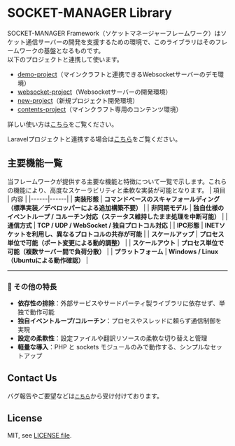 # SOCKET-MANAGER Library
SOCKET-MANAGER Framework（ソケットマネージャーフレームワーク）はソケット通信サーバーの開発を支援するための環境で、このライブラリはそのフレームワークの基盤となるものです。<br />
以下のプロジェクトと連携して使います。<br />

<ul>
    <li><a href="https://github.com/socket-manager/demo-project">demo-project</a>（マインクラフトと連携できるWebsocketサーバーのデモ環境）</li>
    <li><a href="https://github.com/socket-manager/websocket-project">websocket-project</a>（Websocketサーバーの開発環境）</li>
    <li><a href="https://github.com/socket-manager/new-project">new-project</a>（新規プロジェクト開発環境）</li>
    <li><a href="https://github.com/socket-manager/contents-project">contents-project</a>（マインクラフト専用のコンテンツ環境）</li>
</ul>

詳しい使い方は<a href="https://socket-manager.github.io/document/">こちら</a>をご覧ください。<br />

Laravelプロジェクトと連携する場合は<a href="https://socket-manager.github.io/document/laravel.html">こちら</a>をご覧ください。

## 主要機能一覧
当フレームワークが提供する主要な機能と特徴について一覧で示します。これらの機能により、高度なスケーラビリティと柔軟な実装が可能となります。
| 項目 | 内容 |
|------|------|
| **実装形態** | **コマンドベースのスキャフォールディング（標準実装／デベロッパーによる追加構築不要）** |
| **非同期モデル** | **独自仕様のイベントループ / コルーチン対応（ステータス維持したまま処理を中断可能）** |
| **通信方式** | **TCP / UDP / WebSocket / 独自プロトコル対応** |
| **IPC形態** | **INETソケットを利用し、異なるプロトコルの共存が可能** |
| **スケールアップ** | **プロセス単位で可能（ポート変更による動的調整）** |
| **スケールアウト** | **プロセス単位で可能（複数サーバー間で負荷分散）** |
| **プラットフォーム** | **Windows / Linux（Ubuntuによる動作確認）** |

---

### 🧭 その他の特長

- **依存性の排除**：外部サービスやサードパーティ製ライブラリに依存せず、単独で動作可能  
- **独自イベントループ/コルーチン**：プロセスやスレッドに頼らず通信制御を実現  
- **設定の柔軟性**：設定ファイルや翻訳リソースの柔軟な切り替えと管理  
- **軽量な導入**：PHP と sockets モジュールのみで動作する、シンプルなセットアップ

## Contact Us
バグ報告やご要望などは<a href="mailto:lib.tech.engineer@gmail.com">`こちら`</a>から受け付けております。

## License
MIT, see <a href="https://github.com/socket-manager/library/blob/main/LICENSE">LICENSE file</a>.